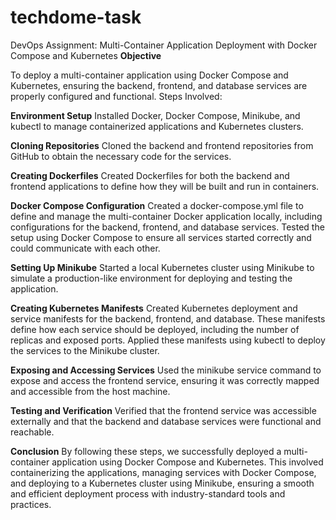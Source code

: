 # techdome-task

DevOps Assignment: Multi-Container Application Deployment with Docker Compose and Kubernetes
**Objective**

To deploy a multi-container application using Docker Compose and Kubernetes, ensuring the backend, frontend, and database services are properly configured and functional.
Steps Involved:

**Environment Setup**
Installed Docker, Docker Compose, Minikube, and kubectl to manage containerized applications and Kubernetes clusters.

**Cloning Repositories**
Cloned the backend and frontend repositories from GitHub to obtain the necessary code for the services.

**Creating Dockerfiles**
Created Dockerfiles for both the backend and frontend applications to define how they will be built and run in containers.

**Docker Compose Configuration**
Created a docker-compose.yml file to define and manage the multi-container Docker application locally, including configurations for the backend, frontend, and database services.
Tested the setup using Docker Compose to ensure all services started correctly and could communicate with each other.

**Setting Up Minikube**
Started a local Kubernetes cluster using Minikube to simulate a production-like environment for deploying and testing the application.

**Creating Kubernetes Manifests**
Created Kubernetes deployment and service manifests for the backend, frontend, and database. These manifests define how each service should be deployed, including the number of replicas and exposed ports.
Applied these manifests using kubectl to deploy the services to the Minikube cluster.

**Exposing and Accessing Services**
Used the minikube service command to expose and access the frontend service, ensuring it was correctly mapped and accessible from the host machine.

**Testing and Verification**
Verified that the frontend service was accessible externally and that the backend and database services were functional and reachable.

**Conclusion**
By following these steps, we successfully deployed a multi-container application using Docker Compose and Kubernetes. This involved containerizing the applications, managing services with Docker Compose, and deploying to a Kubernetes cluster using Minikube, ensuring a smooth and efficient deployment process with industry-standard tools and practices.

